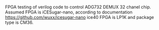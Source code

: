 FPGA testing of verilog code to control ADG732 DEMUX 32 chanel chip.
Assumed FPGA is iCESugar-nano, according to documentation https://github.com/wuxx/icesugar-nano
ice40 FPGA is LP1K and package type is CM36.
